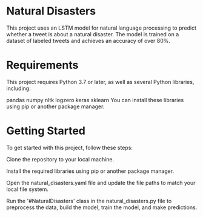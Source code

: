 # Natural Disasters
This project uses an LSTM model for natural language processing to predict whether a tweet is about a natural disaster. The model is trained on a dataset of labeled tweets and achieves an accuracy of over 80%.

# Requirements
This project requires Python 3.7 or later, as well as several Python libraries, including:

pandas
numpy
nltk
logzero
keras
sklearn
You can install these libraries using pip or another package manager.

# Getting Started
To get started with this project, follow these steps:

Clone the repository to your local machine.

Install the required libraries using pip or another package manager.

Open the natural_disasters.yaml file and update the file paths to match your local file system.

Run the '#NaturalDisasters' class in the natural_disasters.py file to preprocess the data, build the model, train the model, and make predictions.
